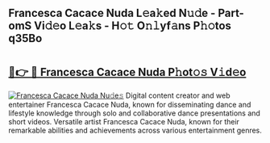 ## Francesca Cacace Nuda L𝚎a𝚔ed N𝚞𝚍e - Part-omS Vi𝚍𝚎o L𝚎a𝚔s - H𝚘𝚝 O𝚗𝚕yf𝚊ns P𝚑𝚘tos q35Bo

# <h2><a href="http://kfejxnb.oniu.top/?m=Francesca+Cacace+Nuda">🔗👉 🔴 Francesca Cacace Nuda P𝚑ot𝚘𝚜 V𝚒d𝚎o</a></h2>

[![Francesca Cacace Nuda Nu𝚍e𝚜](https://i.imgur.com/0qMVB7G.gif)](http://kfejxnb.oniu.top/?m=Francesca+Cacace+Nuda)
Digital content creator and web entertainer Francesca Cacace Nuda, known for disseminating dance and lifestyle knowledge through solo and collaborative dance presentations and short videos. Versatile artist Francesca Cacace Nuda, known for their remarkable abilities and achievements across various entertainment genres.  
